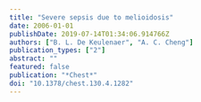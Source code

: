 ```yaml
---
title: "Severe sepsis due to melioidosis"
date: 2006-01-01
publishDate: 2019-07-14T01:34:06.914766Z
authors: ["B. L. De Keulenaer", "A. C. Cheng"]
publication_types: ["2"]
abstract: ""
featured: false
publication: "*Chest*"
doi: "10.1378/chest.130.4.1282"
---
```


